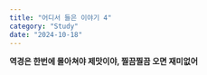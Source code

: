 ```yaml
---
title: "어디서 들은 이야기 4"
category: "Study"
date: "2024-10-18"
---
```


**역경은 한번에 몰아쳐야 제맛이야, 찔끔찔끔 오면 재미없어**
